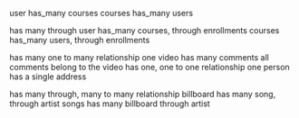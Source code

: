 user has_many courses
courses has_many users

has many through 
user has_many courses, through enrollments 
courses has_many users, through enrollments


has many one to many relationship
  one video has many comments 
  all comments belong to the video
has one, one to one relationship
  one person has a single address 

has many through, many to many relationship
  billboard has many song, through artist 
  songs has many billboard through artist